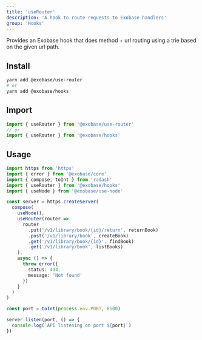 ```yaml
---
title: 'useRouter'
description: 'A hook to route requests to Exobase handlers'
group: 'Hooks'
---
```


Provides an Exobase hook that does method + url routing using a trie based on the given url path.

## Install

```sh
yarn add @exobase/use-router
# or
yarn add @exobase/hooks
```

## Import

```ts
import { useRouter } from '@exobase/use-router'
// or
import { useRouter } from '@exobase/hooks'
```

## Usage

```ts
import https from 'https'
import { error } from '@exobase/core'
import { compose, toInt } from 'radash'
import { useRouter } from '@exobase/hooks'
import { useNode } from '@exobase/use-node'

const server = https.createServer(
  compose(
    useNode(),
    useRouter(router =>
      router
        .put('/v1/library/book/{id}/return', returnBook)
        .post('/v1/library/book', createBook)
        .get('/v1/library/book/{id}', findBook)
        .get('/v1/library/book', listBooks)
    ),
    async () => {
      throw error({
        status: 404,
        message: 'Not found'
      })
    }
  )
)

const port = toInt(process.env.PORT, 8500)

server.listen(port, () => {
  console.log(`API listening on port ${port}`)
})
```
